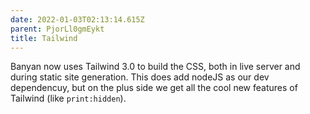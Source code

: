```yaml
---
date: 2022-01-03T02:13:14.615Z
parent: PjorLl0gmEykt
title: Tailwind
---
```


Banyan now uses Tailwind 3.0 to build the CSS, both in live server and during static site generation. This does add nodeJS as our dev dependencuy, but on the plus side we get all the cool new features of Tailwind (like `print:hidden`).
